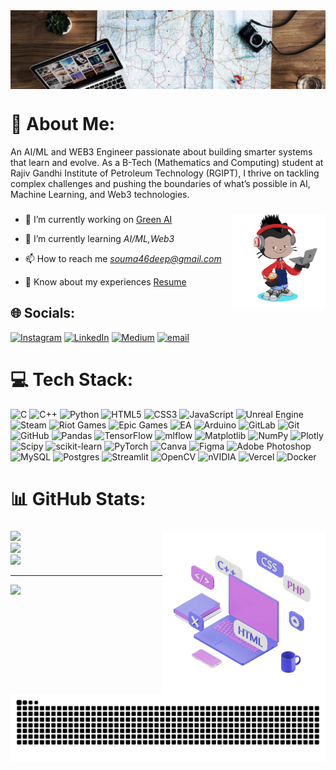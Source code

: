 <img align="center"  src=".github/looks/travel-planning-header.webp"  />

# 💫 About Me:
An AI/ML and WEB3 Engineer passionate about building smarter systems that learn and evolve. As a B-Tech (Mathematics and Computing) student at Rajiv Gandhi Institute of Petroleum Technology (RGIPT), I thrive on tackling complex challenges and pushing the boundaries of what’s possible in AI, Machine Learning, and Web3 technologies.
###

<img align="right" height="150" src=".github/looks/octocat-1738499485286.png"  />

###

- 🔭 I’m currently working on [Green AI](https://github.com/Soumadeep46/Green-AI) 
- 🌱 I’m currently learning *AI/ML,Web3*

- 📫 How to reach me *souma46deep@gmail.com*

- 📄 Know about my experiences [Resume](http://ipfs.io/ipfs/bafkreihly6fxtxkfkins5zhr4yiki5ici5glotplq5upbkzpr4zcdu5pei)
## 🌐 Socials:
[![Instagram](https://img.shields.io/badge/Instagram-%23E4405F.svg?logo=Instagram&logoColor=white)](https://instagram.com/lord.bad.boy) [![LinkedIn](https://img.shields.io/badge/LinkedIn-%230077B5.svg?logo=linkedin&logoColor=white)](https://linkedin.com/in/soumadeepsamanta) [![Medium](https://img.shields.io/badge/Medium-12100E?logo=medium&logoColor=white)](https://medium.com/@soumadeep46) [![email](https://img.shields.io/badge/Email-D14836?logo=gmail&logoColor=white)](mailto:souma46deep@gmail.com) 

# 💻 Tech Stack:
![C](https://img.shields.io/badge/c-%2300599C.svg?style=for-the-badge&logo=c&logoColor=white) ![C++](https://img.shields.io/badge/c++-%2300599C.svg?style=for-the-badge&logo=c%2B%2B&logoColor=white) ![Python](https://img.shields.io/badge/python-3670A0?style=for-the-badge&logo=python&logoColor=ffdd54) ![HTML5](https://img.shields.io/badge/html5-%23E34F26.svg?style=for-the-badge&logo=html5&logoColor=white) ![CSS3](https://img.shields.io/badge/css3-%231572B6.svg?style=for-the-badge&logo=css3&logoColor=white) ![JavaScript](https://img.shields.io/badge/javascript-%23323330.svg?style=for-the-badge&logo=javascript&logoColor=%23F7DF1E) ![Unreal Engine](https://img.shields.io/badge/unrealengine-%23313131.svg?style=for-the-badge&logo=unrealengine&logoColor=white) ![Steam](https://img.shields.io/badge/steam-%23000000.svg?style=for-the-badge&logo=steam&logoColor=white) ![Riot Games](https://img.shields.io/badge/riotgames-D32936.svg?style=for-the-badge&logo=riotgames&logoColor=white) ![Epic Games](https://img.shields.io/badge/epicgames-%23313131.svg?style=for-the-badge&logo=epicgames&logoColor=white) ![EA](https://img.shields.io/badge/ea-%23000000.svg?style=for-the-badge&logo=ea&logoColor=white) ![Arduino](https://img.shields.io/badge/-Arduino-00979D?style=for-the-badge&logo=Arduino&logoColor=white) ![GitLab](https://img.shields.io/badge/gitlab-%23181717.svg?style=for-the-badge&logo=gitlab&logoColor=white) ![Git](https://img.shields.io/badge/git-%23F05033.svg?style=for-the-badge&logo=git&logoColor=white) ![GitHub](https://img.shields.io/badge/github-%23121011.svg?style=for-the-badge&logo=github&logoColor=white) ![Pandas](https://img.shields.io/badge/pandas-%23150458.svg?style=for-the-badge&logo=pandas&logoColor=white) ![TensorFlow](https://img.shields.io/badge/TensorFlow-%23FF6F00.svg?style=for-the-badge&logo=TensorFlow&logoColor=white) ![mlflow](https://img.shields.io/badge/mlflow-%23d9ead3.svg?style=for-the-badge&logo=numpy&logoColor=blue) ![Matplotlib](https://img.shields.io/badge/Matplotlib-%23ffffff.svg?style=for-the-badge&logo=Matplotlib&logoColor=black) ![NumPy](https://img.shields.io/badge/numpy-%23013243.svg?style=for-the-badge&logo=numpy&logoColor=white) ![Plotly](https://img.shields.io/badge/Plotly-%233F4F75.svg?style=for-the-badge&logo=plotly&logoColor=white) ![Scipy](https://img.shields.io/badge/SciPy-%230C55A5.svg?style=for-the-badge&logo=scipy&logoColor=%white) ![scikit-learn](https://img.shields.io/badge/scikit--learn-%23F7931E.svg?style=for-the-badge&logo=scikit-learn&logoColor=white) ![PyTorch](https://img.shields.io/badge/PyTorch-%23EE4C2C.svg?style=for-the-badge&logo=PyTorch&logoColor=white) ![Canva](https://img.shields.io/badge/Canva-%2300C4CC.svg?style=for-the-badge&logo=Canva&logoColor=white) ![Figma](https://img.shields.io/badge/figma-%23F24E1E.svg?style=for-the-badge&logo=figma&logoColor=white) ![Adobe Photoshop](https://img.shields.io/badge/adobe%20photoshop-%2331A8FF.svg?style=for-the-badge&logo=adobe%20photoshop&logoColor=white) ![MySQL](https://img.shields.io/badge/mysql-4479A1.svg?style=for-the-badge&logo=mysql&logoColor=white) ![Postgres](https://img.shields.io/badge/postgres-%23316192.svg?style=for-the-badge&logo=postgresql&logoColor=white) ![Streamlit](https://img.shields.io/badge/Streamlit-%23FE4B4B.svg?style=for-the-badge&logo=streamlit&logoColor=white) ![OpenCV](https://img.shields.io/badge/opencv-%23white.svg?style=for-the-badge&logo=opencv&logoColor=white) ![nVIDIA](https://img.shields.io/badge/cuda-000000.svg?style=for-the-badge&logo=nVIDIA&logoColor=green) ![Vercel](https://img.shields.io/badge/vercel-%23000000.svg?style=for-the-badge&logo=vercel&logoColor=white) ![Docker](https://img.shields.io/badge/docker-%230db7ed.svg?style=for-the-badge&logo=docker&logoColor=white)




# 📊 GitHub Stats:
###

<img align="right" height="261"  src=".github/looks/219923809-b86dc415-a0c2-4a38-bc88-ad6cf06395a8.gif"  />

###
![](https://github-readme-stats.vercel.app/api?username=Soumadeep46&theme=dark&hide_border=false&include_all_commits=true&count_private=false)<br/>
![](https://github-readme-streak-stats.herokuapp.com/?user=Soumadeep46&theme=dark&hide_border=false)<br/>
![](https://github-readme-stats.vercel.app/api/top-langs/?username=Soumadeep46&theme=dark&hide_border=false&include_all_commits=true&count_private=false&layout=compact)

---
[![](https://visitcount.itsvg.in/api?id=Soumadeep46&icon=0&color=0)](https://visitcount.itsvg.in)

###

<br clear="both">

<img src="https://raw.githubusercontent.com/soumadeep46/soumadeep46/output/snake.svg" alt="Snake animation" />

###


